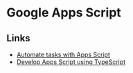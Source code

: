 # Google Apps Script

## Links

- [Automate tasks with Apps Script](https://developers.google.com/apps-script/guides/sheets/functions)
- [Develop Apps Script using TypeScript](https://developers.google.com/apps-script/guides/typescript)
